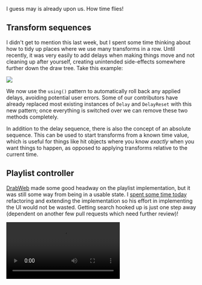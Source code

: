 I guess may is already upon us. How time flies!

## Transform sequences

I didn't get to mention this last week, but I spent some time thinking about how to tidy up places where we use many transforms in a row. Until recently, it was very easily to add delays when making things move and not cleaning up after yourself, creating unintended side-effects somewhere further down the draw tree. Take this example:

![](https://puu.sh/vBQru/01abab5e97.png)

We now use the `using()` pattern to automatically roll back any applied delays, avoiding potential user errors. Some of our contributors have already replaced most existing instances of `Delay` and `DelayReset` with this new pattern; once everything is switched over we can remove these two methods completely.

In addition to the delay sequence, there is also the concept of an absolute sequence. This can be used to start transforms from a known time value, which is useful for things like hit objects where you know *exactly* when you want things to happen, as opposed to applying transforms relative to the current time.

## Playlist controller

[DrabWeb](https://github.com/DrabWeb) made some good headway on the playlist implementation, but it was still some way from being in a usable state. I [spent some time today](https://github.com/ppy/osu/pull/687) refactoring and extending the implementation so his effort in implementing the UI would not be wasted. Getting search hooked up is just one step away (dependent on another few pull requests which need further review)!

<video src="//puu.sh/zPnrU/fc1c50981e.mp4" controls preload="metadata" />

## Paragraph (and word wrap) support

Again building on [DrabWeb](https://github.com/DrabWeb)'s initiative, I [polished]([#679](https://github.com/ppy/osu-framework/pull/679)) the `Paragraph` logic so we can finally wrap words correctly. While this isn't used anywhere in-game yet, here's a quick look at where things stand.

![](https://puu.sh/vBXJh/c9318ebe00.gif)

## Other things

- The localisation system continues to get more implementation details thanks to [huoyaoyuan](https://github.com/huoyaoyuan) [#678](https://github.com/ppy/osu-framework/pull/678).
- A potential regression was fixed post song select performance improvements [#693](https://github.com/ppy/osu/pull/693).
- Quite a sizeable refactor of osu! autoplay code by [gracefu](https://github.com/thomastanck) was merged [#665](https://github.com/ppy/osu/pull/665). No visible changes, but the code is much more elegant.

## New release available

2017.501.0 is now available from [github releases](https://github.com/ppy/osu/releases/tag/v2017.501.0) (or via auto-update if you already have lazer installed)! Contains everything above.